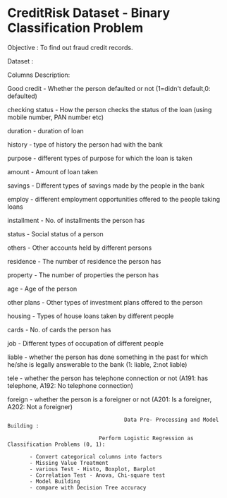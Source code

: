 # CreditRisk Dataset - Binary Classification Problem 

Objective : To find out fraud credit records.

Dataset :

Columns	Description:



Good credit	    -                     Whether the person defaulted or not (1=didn't default,0: defaulted)

checking status	 -                    How the person checks the status of the loan (using mobile number, PAN number etc)

duration	-                           duration of loan 

history	 -                            type of history the person had with the bank

purpose	 -                            different types of purpose for which the loan is taken

amount  -                           	Amount of loan taken

savings -                           	Different types of savings made by the people in the bank

employ	-                             different employment opportunities offered to the people taking loans

installment -                       	No. of installments the person has

status	 -                            Social status of a person

others	-                             Other accounts held by different persons

residence	 -                          The number of residence the person has

property	-                           The number of properties the person has

age	-                                 Age of the person

other plans	-                         Other types of investment plans offered to the person

housing	 -                            Types of house loans taken by different people

cards  -                             	No. of cards the person has

job	 -                                Different types of occupation of different people

liable -                            	whether the person has done something in the past for which he/she is legally answerable to the bank (1: liable, 2:not liable) 

tele	-                               whether the person has telephone connection or not (A191: has telephone, A192: No telephone connection)

foreign	-                             whether the person is a foreigner or not (A201: Is a foreigner, A202: Not a foreigner)


                                         Data Pre- Processing and Model Building :

                                 Perform Logistic Regression as Classification Problems (0, 1):
  
           - Convert categorical columns into factors
           - Missing Value Treatment 
           - various Test - Histo, Boxplot, Barplot
           - Correlation Test - Anova, Chi-square test
           - Model Building 
           - compare with Decision Tree accuracy 
           
           
  

